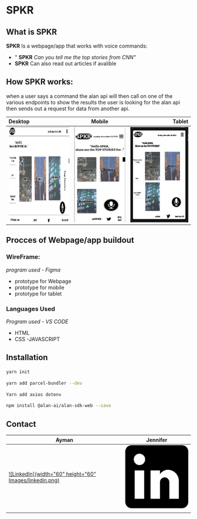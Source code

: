 # SPKR
## What is SPKR 
**SPKR** Is a webpage/app that works with voice commands:
- " **SPKR** *Can you tell me the top stories from CNN"*
- **SPKR** Can also read out articles if avalible 
 
 ## How SPKR works:
 when a user says a command the alan api will then call on one of the various endpoints to show the results the user is looking for 
 the alan api then sends out a request for data from another api. 
 
 

| Desktop      | Mobile         |Tablet         |
| :---         |     :---:      |          ---: |
| <img width="260" height="260" src='./Images/1pagepic.png'/> | <img width="220" height="260" src='./Images/mobile2.png'/>   |  <img width="260" height="260" src='./Images/Tablet.png'/>   |


 ## Procces of Webpage/app buildout 
 
  ### WireFrame:
  *program used - Figma*
   - prototype for Webpage 
   - prototype for mobile 
   - prototype for tablet 
   
   ### Languages Used 
   *Program used - VS CODE*
   - HTML 
   - CSS
   -JAVASCRIPT
   
## Installation
```zsh
yarn init
```
```zsh
yarn add parcel-bundler --dev
```
```zsh
Yarn add axios dotenv
```
```zsh
npm install @alan-ai/alan-sdk-web --save
```
 
## Contact






|   **Ayman**                                                                                                                                                        |  **Jennifer**                                                                                                                                                |
| ------------------------------------------------------------------------------------------------------------------------------------------------------------------------- | --------------------------------------------------------------------------------------------------------------------------------------------------------------- |
| [![LinkedIn](width="60" height="60" Images/linkedin.png)](https://www.linkedin.com/in/ayman-omer-b2429b1ab) |[![LinkedIn](Images/linkedin.png)](https://www.linkedin.com/in/jennifer-smith-14a8361b7/)  |
|                                                                                                                                                                           |                                                                                                                                                                 |

